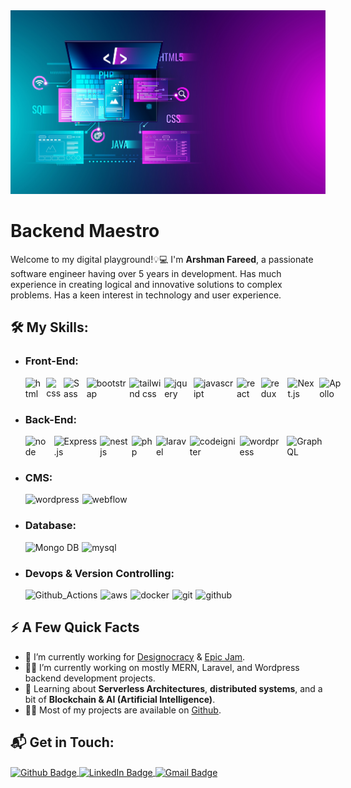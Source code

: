 <img src="banner.png" alt="Arshman Fareed - Backend & Front-End Developer" />
<h1>Backend Maestro</h1>
<p>Welcome to my digital playground!💡💻 I'm <b>Arshman Fareed</b>, a passionate software engineer having over 5 years in development. Has much experience in creating logical and innovative solutions to complex problems. Has a keen interest in technology and user experience. </p>
<h2>🛠️ My Skills:</h2>
<ul>
<li><h3>Front-End:</h3>
<div style="display: flex; gap: 5px;">
<img src="https://img.shields.io/badge/-HTML5-E34F26?style=for-the-badge&logo=html5&logoColor=white" alt="html">
<img src="https://img.shields.io/badge/-CSS3-1572B6?style=for-the-badge&logo=css3" alt="css">
<img src="https://img.shields.io/badge/-Sass-CC6699?style=for-the-badge&logo=sass&logoColor=white" alt="Sass">
<img src="https://img.shields.io/badge/-Bootstrap-563D7C?style=for-the-badge&logo=bootstrap" alt="bootstrap">
<img src="https://img.shields.io/badge/-Tailwind-222?style=for-the-badge&logo=tailwindcss" alt="tailwind css">
<img src="https://img.shields.io/badge/jQuery-0769AD?style=for-the-badge&logo=jquery&logoColor=white" alt="jquery">
<img src="https://img.shields.io/badge/-JavaScript-black?style=for-the-badge&logo=javascript" alt="javascript">
<img src="https://img.shields.io/badge/-React-black?style=for-the-badge&logo=react" alt="react">
<img src="https://img.shields.io/badge/-Redux-764ABC?style=for-the-badge&logo=redux" alt="redux">
<img src="https://img.shields.io/badge/-Nextjs-556070?style=for-the-badge&logo=Next.js&logoColor=white" alt="Next.js">
<img alt="Apollo" src="https://img.shields.io/badge/-Apollo%20GraphQL-311C87?style=for-the-badge&logo=apollo-graphql&logoColor=white" />
</div></li>
<li><h3>Back-End:</h3>
<div style="display: flex; gap: 5px;">
<img src="https://img.shields.io/badge/-Node%20JS-80ae3b?style=for-the-badge&logoColor=white&logo=Node.js" alt="node">
<img src="https://img.shields.io/badge/-Express-black?style=for-the-badge&logo=express" alt="Express.js">
<img src="https://img.shields.io/badge/-Nest-ea2845?style=for-the-badge&logo=nestjs" alt="nestjs">
  <img src="https://img.shields.io/badge/-Php-black?style=for-the-badge&logo=Php" alt="php">
<img src="https://img.shields.io/badge/-Laravel-E34F26?style=for-the-badge&logo=laravel&logoColor=white" alt="laravel">
<img src="https://img.shields.io/badge/-Codeigniter-black?style=for-the-badge&logo=codeigniter" alt="codeigniter">
<img src="https://img.shields.io/badge/-Wordpress%20Backend-00749c?style=for-the-badge&logo=wordpress&logoColor=white" alt="wordpress">
<img alt="GraphQL" src="https://img.shields.io/badge/-GraphQL-E10098?style=for-the-badge&logo=graphql&logoColor=white" />
</div></li>
<li><h3>CMS:</h3>
<div style="display: flex; gap: 5px;">
<!-- <img src="https://img.shields.io/badge/-WIX-black?style=for-the-badge&logo=wix" alt="wix"> -->
<img src="https://img.shields.io/badge/-Wordpress-00749c?style=for-the-badge&logo=wordpress&logoColor=white" alt="wordpress">
<img src="https://img.shields.io/badge/-Webflow-black?style=for-the-badge&logo=webflow" alt="webflow">
<!-- <img src="https://img.shields.io/badge/-shopify-95bf47?style=for-the-badge&logoColor=white&logo=shopify" alt="shopify"> -->
<!-- <img src="https://img.shields.io/badge/-squarespace-black?style=for-the-badge&logo=squarespace" alt="squarespace"> -->
<!-- <img src="https://img.shields.io/badge/-hubspot-ff7e5e?style=for-the-badge&logoColor=white&logo=hubspot" alt="hubspot"> -->
</div></li>
<li><h3>Database:</h3>
<div style="display: flex; gap: 5px;">
  <img src="https://img.shields.io/badge/-Mongo%20db-45a33d?style=for-the-badge&logoColor=white&logo=mongodb" alt="Mongo DB">
<img src="https://img.shields.io/badge/-MySQL-087993?style=for-the-badge&logoColor=white&logo=mysql" alt="mysql">
</div></li>
<li><h3>Devops & Version Controlling:</h3>
<div style="display: flex; gap: 5px;">
<img src="https://img.shields.io/badge/-Github_Actions-2088FF?style=for-the-badge&logo=github-actions&logoColor=white" alt="Github_Actions">
<img src="https://img.shields.io/badge/Amazon%20AWS-232F3E?style=for-the-badge&logo=amazon-aws" alt="aws">
<img src="https://img.shields.io/badge/-docker-0db7ed?style=for-the-badge&logoColor=white&logo=docker" alt="docker">
<img src="https://img.shields.io/badge/-Git-f15536?style=for-the-badge&logoColor=white&logo=git" alt="git">
<img src="https://img.shields.io/badge/-github-black?style=for-the-badge&logoColor=white&logo=github" alt="github">
<!-- <img src="https://img.shields.io/badge/-bitbucket-black?style=for-the-badge&logoColor=white&logo=bitbucket" alt="github"> -->
</div></li>
</ul>
<h2>⚡️ A Few Quick Facts</h2>
<ul>
<li>🔭 I’m currently working for <a href="https://github.com/designocracy">Designocracy</a> & <a href="https://github.com/Epic-Jam">Epic Jam</a>.</li>
<li>👨‍💻 I’m currently working on mostly MERN, Laravel, and Wordpress backend development projects.</li>
<li>🧐 Learning about <strong>Serverless Architectures</strong>, <strong>distributed systems</strong>, and a bit of <strong>Blockchain & AI (Artificial Intelligence)</strong>.</li>
<li>👨‍💻 Most of my projects are available on <a href="https://github.com/Arshmanfareed">Github</a>.</li>
</ul>
<h2>📬 Get in Touch:</h2>
<p>
<a href="https://github.com/Arshmanfareed"  align="center">
  <img  align="center" src="https://img.shields.io/badge/GitHub-%2312100E?style=for-the-badge&logo=Github&logoColor=white" alt="Github Badge"/>
</a>
<a href="https://www.linkedin.com/in/arshman-fareed/"  align="center">
  <img align="center" src="https://img.shields.io/badge/LinkedIn-blue?style=for-the-badge&logo=linkedin&logoColor=white" alt="LinkedIn Badge"/>
</a>
<a href="mailto:thakurrarshman007@gmail.com"  align="center">
  <img  align="center" src="https://img.shields.io/badge/Email-red?style=for-the-badge&logo=gmail&logoColor=white" alt="Gmail Badge"/>
</a>
<!-- <a href="https://join.skype.com/invite/v1ooCh7XlUdU"  align="center">
  <img  align="center" src="https://img.shields.io/badge/-Skype-00aff0?style=for-the-badge&logo=skype&logoColor=white" alt="Skype Badge"/>
</a> -->
</p>

